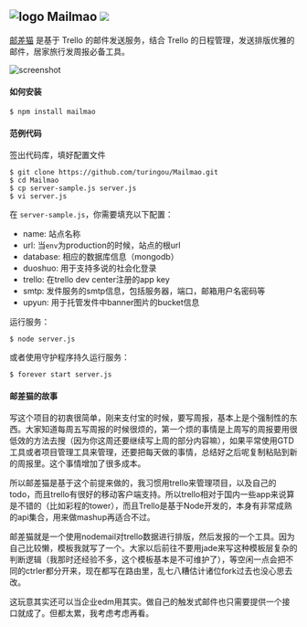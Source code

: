 ![logo](http://ww3.sinaimg.cn/large/61ff0de3gw1e8xjt122lpj201e01mmwy.jpg) Mailmao ![](https://badge.fury.io/js/mailmao.png)
---

[邮差猫](http://mailmao.com) 是基于 Trello 的邮件发送服务，结合 Trello 的日程管理，发送排版优雅的邮件，居家旅行发周报必备工具。

![screenshot](http://ww1.sinaimg.cn/large/61ff0de3gw1e8xjy1tqpgj20eo0c8wfi.jpg)

#### 如何安装
````
$ npm install mailmao
````

#### 范例代码

签出代码库，填好配置文件
````
$ git clone https://github.com/turingou/Mailmao.git
$ cd Mailmao
$ cp server-sample.js server.js
$ vi server.js
````
在 `server-sample.js`，你需要填充以下配置：
- name: 站点名称
- url: 当`env`为production的时候，站点的根url
- database: 相应的数据库信息（mongodb）
- duoshuo: 用于支持多说的社会化登录
- trello: 在trello dev center注册的app key
- smtp: 发件服务的smtp信息，包括服务器，端口，邮箱用户名密码等
- upyun: 用于托管发件中banner图片的bucket信息

运行服务：
````
$ node server.js
````
或者使用守护程序持久运行服务：
````
$ forever start server.js
````

#### 邮差猫的故事

写这个项目的初衷很简单，刚来支付宝的时候，要写周报，基本上是个强制性的东西。大家知道每周五写周报的时候很烦的，第一个烦的事情是上周写的周报要用很低效的方法去搜（因为你这周还要继续写上周的部分内容嘛），如果平常使用GTD工具或者项目管理工具来管理，还要把每天做的事情，总结好之后呢复制粘贴到新的周报里。这个事情增加了很多成本。

所以邮差猫是基于这个前提来做的，我习惯用trello来管理项目，以及自己的todo，而且trello有很好的移动客户端支持。所以trello相对于国内一些app来说算是不错的（比如彩程的tower），而且Trello是基于Node开发的，本身有非常成熟的api集合，用来做mashup再适合不过。

邮差猫就是一个使用nodemail对trello数据进行排版，然后发报的一个工具。因为自己比较懒，模板我就写了一个。大家以后前往不要用jade来写这种模板层复杂的判断逻辑（我那时还经验不多，这个模板基本是不可维护了），等空闲一点会把不同的ctrler都分开来，现在都写在路由里，乱七八糟估计诸位fork过去也没心思去改。

这玩意其实还可以当企业edm用其实。做自己的触发式邮件也只需要提供一个接口就成了。但都太累，我考虑考虑再看。